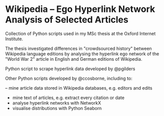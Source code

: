 # Wikipedia – Ego Hyperlink Network Analysis of Selected Articles

Collection of Python scripts used in my MSc thesis at the Oxford Internet Institute. 

The thesis investigated differences in "crowdsourced history" between Wikipedia language editions by analysing the hyperlink ego network of the "World War 2" article in English and German editions of Wikipedia.

Python script to scrape hyperlink data developed by @pgilders

Other Python scripts developed by @ccosborne, including to:


– mine article data stored in Wikipedia databases, e.g. editors and edits
- mine text of articles, e.g. extract every citation or date
- analyse hyperlink networks with NetworkX
- visualise distributions with Python Seaborn
